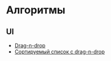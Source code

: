 # Алгоритмы

## UI

- [Drag-n-drop](./ui/drag-n-drop.md)
- [Сортируемый список с drag-n-drop](./ui/dnd-sortable-list.md)
